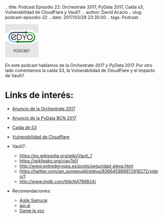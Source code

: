 .. title: Podcast Episodio 22: Orchestrate 2017, PyData 2017, Caída s3, Vulnerabilidad de CloudFlare y Vault7.
.. author: David Acacio
.. slug: podcast-episodio-22
.. date: 2017/03/28 23:35:00
.. tags: Podcast

<img src='/images/edyo-podcast.png' alt='EDyO Podcast' class='align-left' height='110' width='110'/>

En este podcast hablamos de la Orchestrate 2017 y PyData 2017. Por otro lado comentamos la caída S3, la Vulnerabilidad de CloudFlare y el impacto de Vault7.

# Links de interés:

* [Anuncio de la Orchestrate 2017](https://ti.to/blended/orchestrate-2017/en)
* [Anuncio de la PyData BCN 2017](https://pydata.org/barcelona2017/)
* [Caída de S3](https://aws.amazon.com/es/message/41926/ )
* [Vulnerabilidad de Cloudflare](https://blog.cloudflare.com/incident-report-on-memory-leak-caused-by-cloudflare-parser-bug/?utm_content=buffere476a&utm_medium=social&utm_source=twitter.com&utm_campaign=buffer)
* Vault7:
  - https://es.wikipedia.org/wiki/Vault_7 
  - https://wikileaks.org/ciav7p1/ 
  - http://www.entredevyops.es/posts/seguridad-alexa.html
  - https://twitter.com/ian_surewould/status/836645989972918272/video/1
  - http://www.imdb.com/title/tt4786824/ 

* Recomendaciones:
  - [Agile Samurai](https://www.amazon.es/Agile-Samurai-Software-Pragmatic-Programmers/dp/1934356581)
  - [api.ai](https://api.ai/)
  - [Dame la voz](http://blog.damelavoz.es)
